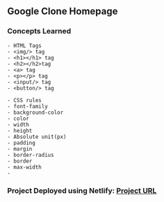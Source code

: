 ## Google Clone Homepage

### Concepts Learned
```
- HTML Tags
- <img/> tag
- <h1></h1> tag
- <h2></h2>tag
- <a> tag
- <p></p> tag
- <input/> tag
- <button/> tag
```

```
- CSS rules
- font-family
- background-color
- color
- width
- height
- Absolute unit(px)
- padding
- margin
- border-radius
- border
- max-width
- 
```
### Project Deployed using Netlify: [Project URL](https://google-clone-searchpage.netlify.app/)
